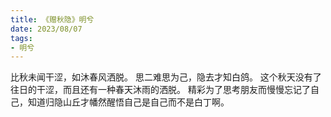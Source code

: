 ```yaml
---
title: 《赠秋隐》明兮
date: 2023/08/07
tags:
- 明兮
---
```

比秋未闻干涩，如沐春风洒脱。
思二难思为己，隐去才知白鸽。
这个秋天没有了往日的干涩，而且还有一种春天沐雨的洒脱。
精彩为了思考朋友而慢慢忘记了自己，知道归隐山丘才幡然醒悟自己是自己而不是白丁啊。
